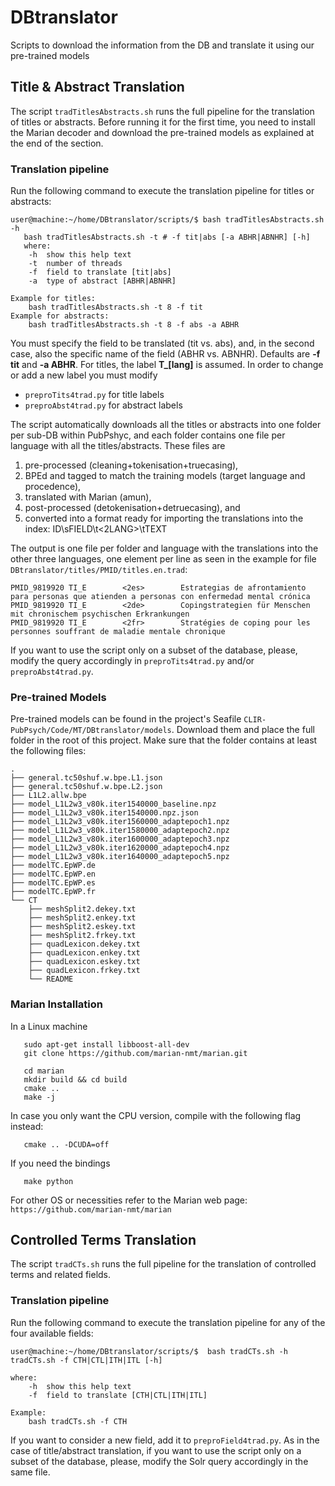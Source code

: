 # DBtranslator

Scripts to download the information from the DB and translate it using our pre-trained models

## Title & Abstract Translation
The script ```tradTitlesAbstracts.sh``` runs the full pipeline for the translation of titles or abstracts. Before running it for the first time, you need to install the Marian decoder and download the pre-trained models as explained at the end of the section.

### Translation pipeline
Run the following command to execute the translation pipeline for titles or abstracts:
```
user@machine:~/home/DBtranslator/scripts/$ bash tradTitlesAbstracts.sh -h
   bash tradTitlesAbstracts.sh -t # -f tit|abs [-a ABHR|ABNHR] [-h] 
   where:
    -h  show this help text
    -t  number of threads
    -f  field to translate [tit|abs]
    -a  type of abstract [ABHR|ABNHR]
```
```
Example for titles:
    bash tradTitlesAbstracts.sh -t 8 -f tit
Example for abstracts:
    bash tradTitlesAbstracts.sh -t 8 -f abs -a ABHR
```

You must specify the field to be translated (tit vs. abs), and, in the second case, also the specific name of the field (ABHR vs. ABNHR). Defaults are **-f tit** and **-a ABHR**. For titles, the label **T_[lang]** is assumed. In order to change or add a new label you must modify
* `preproTits4trad.py` for title labels
* `preproAbst4trad.py` for abstract labels

The script automatically downloads all the titles or abstracts into one folder per sub-DB within PubPshyc, and each folder contains one file per language with all the titles/abstracts. These files are 
1.  pre-processed (cleaning+tokenisation+truecasing), 
2.  BPEd and tagged to match the training models (target language and procedence), 
3.  translated with Marian (amun), 
4.  post-processed (detokenisation+detruecasing), and 
5.  converted into a format ready for importing the translations into the index:
    ID\sFIELD\t<2LANG>\tTEXT

The output is one file per folder and language with the translations into the other three languages, one element per line
as seen in the example for file ```DBtranslator/titles/PMID/titles.en.trad```:

```
PMID_9819920 TI_E        <2es>        Estrategias de afrontamiento para personas que atienden a personas con enfermedad mental crónica
PMID_9819920 TI_E        <2de>        Copingstrategien für Menschen mit chronischem psychischen Erkrankungen
PMID_9819920 TI_E        <2fr>        Stratégies de coping pour les personnes souffrant de maladie mentale chronique
```

If you want to use the script only on a subset of the database, please, modify the query accordingly in `preproTits4trad.py` and/or `preproAbst4trad.py`.

### Pre-trained Models

Pre-trained models can be found in the project's Seafile ```CLIR-PubPsych/Code/MT/DBtranslator/models```. Download them and place the full folder in the root of this project. Make sure that the folder contains at least the following files: 

```
.
├── general.tc50shuf.w.bpe.L1.json
├── general.tc50shuf.w.bpe.L2.json
├── L1L2.allw.bpe
├── model_L1L2w3_v80k.iter1540000_baseline.npz
├── model_L1L2w3_v80k.iter1540000.npz.json
├── model_L1L2w3_v80k.iter1560000_adaptepoch1.npz
├── model_L1L2w3_v80k.iter1580000_adaptepoch2.npz
├── model_L1L2w3_v80k.iter1600000_adaptepoch3.npz
├── model_L1L2w3_v80k.iter1620000_adaptepoch4.npz
├── model_L1L2w3_v80k.iter1640000_adaptepoch5.npz
├── modelTC.EpWP.de
├── modelTC.EpWP.en
├── modelTC.EpWP.es
├── modelTC.EpWP.fr
└── CT
    ├── meshSplit2.dekey.txt
    ├── meshSplit2.enkey.txt
    ├── meshSplit2.eskey.txt
    ├── meshSplit2.frkey.txt
    ├── quadLexicon.dekey.txt
    ├── quadLexicon.enkey.txt
    ├── quadLexicon.eskey.txt
    ├── quadLexicon.frkey.txt
    └── README
```




### Marian Installation
In a Linux machine
```
   sudo apt-get install libboost-all-dev
   git clone https://github.com/marian-nmt/marian.git
```

```
   cd marian
   mkdir build && cd build
   cmake .. 
   make -j 
```

In case you only want the CPU version, compile with the following flag instead:
```
   cmake .. -DCUDA=off
```

If you need the bindings
```
   make python
```
For other OS or necessities refer to the Marian web page:
```https://github.com/marian-nmt/marian```


## Controlled Terms Translation
The script ```tradCTs.sh``` runs the full pipeline for the translation of controlled terms and related fields. 

### Translation pipeline
Run the following command to execute the translation pipeline for any of the four available fields:
```
user@machine:~/home/DBtranslator/scripts/$  bash tradCTs.sh -h
tradCTs.sh -f CTH|CTL|ITH|ITL [-h] 

where:
    -h  show this help text
    -f  field to translate [CTH|CTL|ITH|ITL]
```
```
Example:
    bash tradCTs.sh -f CTH
```

If you want to consider a new field, add it to `preproField4trad.py`. As in the case of title/abstract translation, if you want to use the script only on a subset of the database, please, modify the Solr query accordingly in the same file.

